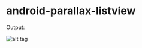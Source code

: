 android-parallax-listview
=========================


Output:

![alt tag](https://github.com/kanytu/android-parallax-listview/blob/master/screenshots/teste.gif)
